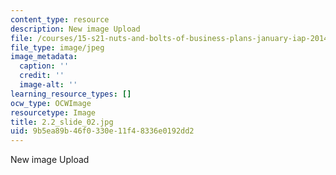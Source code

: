 ```yaml
---
content_type: resource
description: New image Upload
file: /courses/15-s21-nuts-and-bolts-of-business-plans-january-iap-2014/9b5ea89b46f0330e11f48336e0192dd2_2.2_slide_02.jpg
file_type: image/jpeg
image_metadata:
  caption: ''
  credit: ''
  image-alt: ''
learning_resource_types: []
ocw_type: OCWImage
resourcetype: Image
title: 2.2_slide_02.jpg
uid: 9b5ea89b-46f0-330e-11f4-8336e0192dd2
---
```

New image Upload


